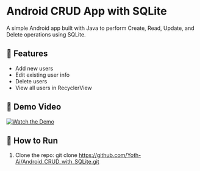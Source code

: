 # Android CRUD App with SQLite

A simple Android app built with Java to perform Create, Read, Update, and Delete operations using SQLite.

## 📱 Features
- Add new users
- Edit existing user info
- Delete users
- View all users in RecyclerView

## 🎥 Demo Video

[![Watch the Demo](https://img.youtube.com/vi/DglJEii6ays/hqdefault.jpg)](https://youtu.be/DglJEii6ays)

## 🚀 How to Run

1. Clone the repo:
   git clone https://github.com/Yoth-Ai/Android_CRUD_with_SQLite.git
